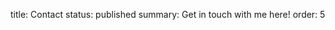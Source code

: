 title: Contact
status: published
summary: Get in touch with me here!
order: 5

<style type+"text/css">
  section {
    min-width: 40ch;
  }
</style>
<script type="text/javascript" src="//form.jotformz.com/jsform/60737146595666"></script>

